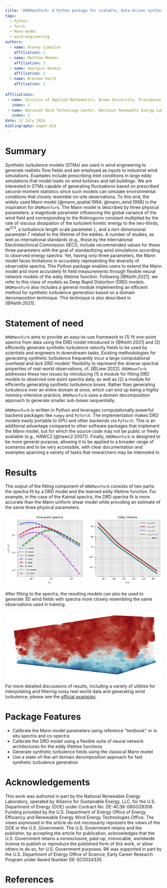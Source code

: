 ```yaml
---
title: 'DRDMannTurb: A Python package for scalable, data-driven synthetic turbulence'
tags:
  - Python
  - Torch
  - Mann-model
  - wind-engineering
authors:
  - name: Alexey Izmailov
    affiliation: 1
  - name: Matthew Meeker
    affiliation: 1
  - name: Georgios Deskos
    affiliation: 2
  - name: Brendan Keith
    affiliation: 1

affiliations:
 - name: Division of Applied Mathematics, Brown University, Providence, RI, 02912, USA
   index: 1
 - name: National Wind Technology Center, National Renewable Energy Laboratory, Golden, CO, 80401, USA
   index: 2
date: 12 July 2024     
bibliography: paper.bib
---
```


# Summary

Synthetic turbulence models (STMs) are used in wind engineering to generate realistic flow fields 
and are employed as inputs to industrial wind simulations. Examples include prescribing inlet conditions
in large eddy simulations that model loads on wind turbines and tall buildings. We are interested in STMs 
capable of generating fluctuations based on prescribed second-moment statistics since such models can
simulate environmental conditions that closely resemble on-site observations. To this end, the 
widely used Mann model [@mann_spatial:1994; @mann_wind:1998] is the inspiration for `DRDMannTurb`. 
The Mann model is described by three physical parameters: a magnitude parameter influencing the global variance of
the wind field and corresponding to the Kolmogorov constant multiplied by the rate of viscous dissipation of the
turbulent kinetic energy to the two-thirds, $\alpha \epsilon^{2/3}$, a turbulence length scale parameter $L$, and a 
non-dimensional parameter $\Gamma$ related to the lifetime of the eddies. A number of studies, as 
well as international standards (e.g., those by the International Electrotechnical Commission (IEC)), include 
recommended values for these three parameters with the goal of standardizing wind 
simulations according to observed energy spectra. Yet, having only three parameters, the Mann model faces 
limitations in accurately representing the diversity of observable spectra. This Python package 
enables users to extend the Mann model and more accurately fit field measurements through flexible
neural network models of the eddy lifetime function. Following [@Keith:2021], we refer to this class 
of models as Deep Rapid Distortion (DRD) models.
`DRDMannTurb` also includes a general module implementing an efficient method for synthetic turbulence generation based on
a domain decomposition technique. This technique is also described in [@Keith:2021].

# Statement of need

`DRDMannTurb` aims to provide an easy-to-use framework to (1) fit one-point spectra from data using
the DRD model introduced in [@Keith:2021] and (2) efficiently generate synthetic turbulence 
velocity fields to be used by scientists and engineers in downstream tasks. Existing methodologies 
for generating synthetic turbulence frequently incur a large computational overhead and lack 
DRD models' flexibility to represent the diverse spectral properties of real-world observations, 
cf. [@Liew:2022]. `DRDMannTurb` addresses these two issues by introducing (1) a module for fitting DRD 
models to observed one-point spectra data, as well as (2) a module for 
efficiently generating synthetic turbulence boxes. Rather than generating turbulence over an
entire domain at once, which can end up being a highly memory-intensive practice, 
`DRDMannTurb` uses a domain decomposition approach to generate smaller sub-boxes 
sequentially.

`DRDMannTurb` is written in Python and leverages computationally powerful backend packages like
`numpy` and `PyTorch`. The implementation makes DRD models easily portable to GPU and other backends via `PyTorch`. 
This is an additional advantage compared to other software packages that implement the 
Mann model, but for which the source code may not be public or freely available (e.g., HAWC2 [@hawc2:2007]). 
Finally, `DRDMannTurb` is designed to be more general-purpose, allowing it to be applied to a broader range of scenarios
and to be very accessible, with clear documentation and examples spanning a variety of tasks that researchers
may be interested in. 

# Results

The output of the fitting component of ``DRDMannTurb`` consists of two parts: the spectra fit by a 
DRD model and the learned eddy lifetime function. For example, in the case of the Kaimal spectra, the 
DRD spectra fit is more accurate than the Mann uniform shear model while providing an 
estimate of the same three physical parameters.

![Synthetic DRD model fit.](synthetic_fit.png)

After fitting to the spectra, the resulting models can also be used to generate 3D wind fields with 
spectra more closely resembling the same observations used in training.

![Simulated wind tunnel.](wind.png)

For more detailed discussions of results, including a variety of utilities for interpolating and 
filtering noisy real-world data and generating wind turbulence; please see the 
[official examples](https://methods-group.github.io/DRDMannTurb/examples.html).

# Package Features

- Calibrate the Mann model parameters using reference "textbook" or in situ spectra and co-spectra
- Calibrate the DRD model using a flexible suite of neural network architectures for the eddy lifetime functions
- Generate synthetic turbulence fields using the classical Mann model
- Use a state-of-the-art domain decomposition approach for fast synthetic turbulence generation

# Acknowledgements

This work was authored in part by the National Renewable Energy Laboratory, operated by Alliance for Sustainable Energy, LLC, for the U.S. Department of Energy (DOE) under Contract No. DE-AC36-08GO28308. Funding provided by the U.S. Department of Energy Office of Energy Efficiency and Renewable Energy Wind Energy Technologies Office. The views expressed in the article do not necessarily represent the views of the DOE or the U.S. Government. The U.S. Government retains and the publisher, by accepting the article for publication, acknowledges that the U.S. Government retains a nonexclusive, paid-up, irrevocable, worldwide license to publish or reproduce the published form of this work, or allow others to do so, for U.S. Government purposes. BK was supported in part by the U.S. Department of Energy Office of Science, Early Career Research Program under Award Number DE-SC0024335.

# References
